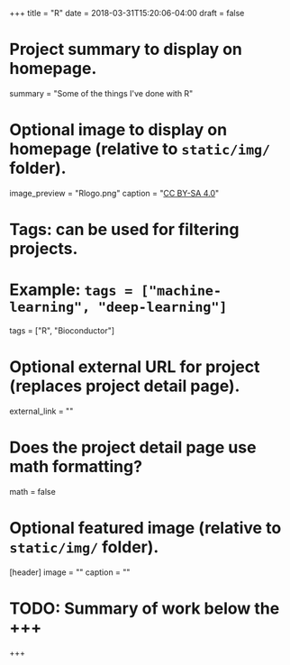 +++
title = "R"
date = 2018-03-31T15:20:06-04:00
draft = false

# Project summary to display on homepage.
summary = "Some of the things I've done with R"

# Optional image to display on homepage (relative to `static/img/` folder).
image_preview = "Rlogo.png"
caption = "[CC BY-SA 4.0](https://creativecommons.org/licenses/by-sa/4.0)"

# Tags: can be used for filtering projects.
# Example: `tags = ["machine-learning", "deep-learning"]`
tags = ["R", "Bioconductor"]

# Optional external URL for project (replaces project detail page).
external_link = ""

# Does the project detail page use math formatting?
math = false

# Optional featured image (relative to `static/img/` folder).
[header]
image = ""
caption = ""

# TODO: Summary of work below the +++
+++
